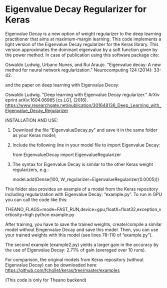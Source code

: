 # Eigenvalue Decay Regularizer for Keras
Eigenvalue Decay is a new option of weight regularizer to the deep learning practitioner that aims at maximum-margin learning.
This code implements a light version of the Eigenvalue Decay regularizer for the Keras library. This version approximates the dominant eigenvalue by a soft function given by the power method. In case of publication using this software package cite:

Oswaldo Ludwig, Urbano Nunes, and Rui Araujo. "Eigenvalue decay: A new method for neural network regularization." Neurocomputing 124 (2014): 33-42.  

and the paper on deep learning with Eigenvalue Decay: 

Oswaldo Ludwig. "Deep learning with Eigenvalue Decay regularizer." ArXiv eprint arXiv:1604.06985 [cs.LG], (2016).
https://www.researchgate.net/publication/301648136_Deep_Learning_with_Eigenvalue_Decay_Regularizer

INSTALLATION AND USE:

1) Download the file “EigenvalueDecay.py” and save it in the same folder as your Keras model;

2) Include the following line in your model file to import Eigenvalue Decay:
 
	from EigenvalueDecay import EigenvalueRegularizer

3) The syntax for Eigenvalue Decay is similar to the other Keras weight regularizers, e.g.:

	 model.add(Dense(100, W_regularizer=EigenvalueRegularizer(0.0005)))

This folder also provides an example of a model from the Keras repository including regularization with Eigenvalue Decay: “example.py”. To run in GPU you can call the code like this:

THEANO_FLAGS=mode=FAST_RUN,device=gpu,floatX=float32,exception_verbosity=high python example.py

After training, you have to save the trained weights, create/compile a similar model without Eingenvalue Decay and save this model. Then, you can use your trained weights with this model (see lines 78-110 of “example.py”).

The second example (example2.py) yields a larger gain in the accuracy by the use of Eigenvalue Decay: 2.71% of gain (averaged over 10 runs).

For comparison, the original models from Keras repository (without Eigenvalue Decay) can be downloaded here: https://github.com/fchollet/keras/tree/master/examples

(This code is only for Theano backend)
